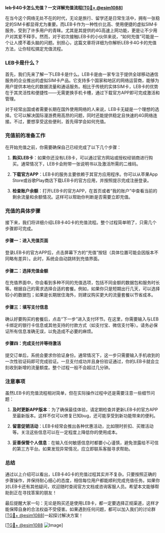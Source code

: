 **leb卡4G卡怎么充值？一文详解充值流程[[TG💪+ @esim1088](https://t.me/s/esim1088)]**

在当今这个网络无处不在的时代，无论是旅行、留学还是日常生活中，拥有一张稳定的SIM卡都显得尤为重要。而LEB卡作为一种性价比高、使用便捷的虚拟SIM卡服务，受到了许多用户的青睐。尤其是其提供的4G高速上网功能，更是让不少用户对其爱不释手。然而，对于初次接触LEB卡的小伙伴来说，“如何充值”可能是一个让人摸不着头脑的问题。别担心，这篇文章将详细为你解析LEB卡4G卡的充值方法，让你轻松搞定充值流程。

### LEB卡是什么？

首先，我们先来了解一下LEB卡是什么。LEB卡是由一家专注于提供全球移动通信服务的企业推出的虚拟SIM卡产品。它支持多个国家和地区的网络运营商，能够为用户提供本地化的数据流量和通话服务。相比于传统的实体SIM卡，LEB卡的优势在于其灵活性和便捷性——无需更换手机卡槽，通过下载官方APP即可完成激活和管理。

对于经常出国或者需要长期在国外使用网络的人来说，LEB卡无疑是一个理想的选择。它可以解决国际漫游费用高昂的问题，同时还能提供稳定且快速的4G网络连接。不过，要想享受这些便利，首先得学会如何充值。

### 充值前的准备工作

在开始充值之前，你需要确保自己已经完成了以下几个步骤：

1. **购买LEB卡**：如果你还没有LEB卡，可以通过官方网站或授权经销商进行购买。通常情况下，LEB卡会附带一张说明书以及激活所需的二维码。
   
2. **下载官方APP**：LEB卡的服务主要依赖于其官方应用程序。你可以从苹果App Store或谷歌Play商店下载LEB卡的官方应用，并按照提示完成注册登录。

3. **检查账户余额**：打开LEB卡的官方APP，在首页或者“我的账户”中查看当前的剩余流量和余额情况。这样可以帮助你判断是否需要立即充值。

### 充值的具体步骤

接下来，我们将详细介绍LEB卡4G卡的充值流程。整个过程简单明了，只需几个步骤即可完成。

#### 步骤一：进入充值页面

登录LEB卡的官方APP后，点击屏幕下方的“充值”按钮（具体位置可能会因版本不同略有差异）。此时，系统会自动跳转到充值界面。

#### 步骤二：选择充值金额

在充值界面中，你会看到多种不同的充值选项，包括不同金额的数据包和服务时长等。根据自己的需求选择合适的套餐。例如，如果你只是短期出行几天，可以选择较小的数据包；如果是长期居住海外，则建议购买更大的流量套餐以节省成本。

#### 步骤三：填写支付信息

确认好要购买的套餐后，点击“下一步”进入支付环节。在这里，你需要输入与LEB卡绑定的银行卡信息或其他支持的付款方式（如支付宝、微信支付等）。请务必保证所有信息准确无误，以免造成不必要的麻烦。

#### 步骤四：完成支付并等待激活

提交订单后，系统会要求你验证身份。通常情况下，这一步只需要输入手机收到的一次性验证码即可完成验证。一旦支付成功并且身份验证通过，你的LEB卡就会立刻收到新增的流量额度。整个过程一般不会超过几分钟。

### 注意事项

虽然LEB卡的充值流程相对简单，但在实际操作过程中还是需要注意一些细节问题：

1. **及时更新APP版本**：为了确保最佳体验，请定期检查并更新LEB卡的官方APP至最新版本。这样不仅可以修复已知bug，还可能享受到新功能带来的便利。

2. **留意促销活动**：LEB卡经常会推出各种优惠活动，比如限时折扣、买赠活动等。关注这些信息可以在一定程度上降低你的使用成本。

3. **妥善保管个人信息**：在输入任何敏感信息时都要小心谨慎，避免泄露给不可信的第三方平台。如果发现异常情况，应立即联系客服寻求帮助。

### 总结

通过以上介绍可以看出，LEB卡4G卡的充值过程其实并不复杂。只要按照正确的步骤操作，并保持耐心细心的态度，相信每位用户都能顺利完成充值任务。如果你对LEB卡还有其他疑问，欢迎随时查阅官方文档或咨询客服人员。希望本文能够帮助到正在寻找答案的朋友！

最后提醒大家一句：无论是购买还是使用LEB卡，都一定要选择正规渠道，这样才能保障自身的合法权益不受侵害。如果遇到任何问题，都可以加入我们的讨论群[[TG💪+ @esim1088](https://t.me/s/esim1088)]一起探讨解决方案！

[[TG💪+ @esim1088](https://t.me/s/esim1088) ![Image](https://i.postimg.cc/4NQfJmqS/Snipaste-2025-05-13-00-14-12.png)]